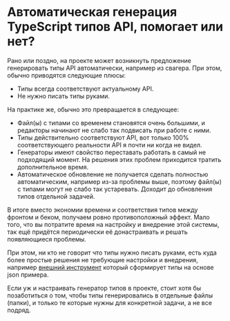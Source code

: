 # Автоматическая генерация TypeScript типов API, помогает или нет?

Рано или поздно, на проекте может возникнуть предложение генерировать типы API автоматически, например из свагера. При этом, обычно приводятся следующие плюсы:

- Типы всегда соответствуют актуальному API.
- Не нужно писать типы руками.

На практике же, обычно это превращается в следующее:

- Файл(ы) с типами со временем становятся очень большими, и редакторы начинают не слабо так подвисать при работе с ними.
- Типы действительно соответствуют API, вот только 100% соответствующего реальности API я почти ни когда не видел.
- Генераторы имеют свойство переставать работать в самый не подходящий момент. На решения этих проблем приходится тратить дополнительное время.
- Автоматическое обновление не получается сделать полностью автоматическим, например из-за проблемы выше, поэтому файл(ы) с типами могут не слабо так устаревать. Доходит до обновления типов отдельной задачей.

В итоге вместо экономии времени и соответствия типов между фронтом и беком, получаем ровно противоположный эффект. Мало того, что вы потратите время на настройку и внедрение этой системы, так ещё придётся периодически её донастраивать и решать появляющиеся проблемы.

При этом, ни кто не говорит что типы нужно писать руками, есть куда более простые решения не требующие настройки и внедрения, например [внешний инструмент](https://transform.tools/json-to-typescript) который сформирует типы на основе json примера.

Если уж и настраивать генератор типов в проекте, стоит хотя бы позаботиться о том, чтобы типы генерировались в отдельные файлы (папки), и только те которые нужны для конкретной задачи, а не все подряд.
